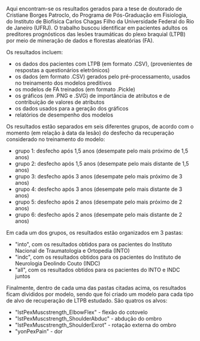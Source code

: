 Aqui encontram-se os resultados gerados para a tese de doutorado de Cristiane Borges Patroclo, do Programa de Pós-Graduação em Fisiologia, do Instituto de Biofísica Carlos Chagas Filho da Universidade Federal do Rio de Janeiro (UFRJ). O trabalho buscou identificar em pacientes adultos os preditores prognósticos das lesões traumáticas do plexo braquial (LTPB) por meio de mineração de dados e florestas aleatórias (FA).

Os resultados incluem:
- os dados dos pacientes com LTPB (em formato .CSV), (provenientes de respostas a questionários eletrônicos)
- os dados (em formato .CSV) gerados pelo pré-processamento, usados no treinamento dos modelos preditivos
- os modelos de FA treinados (em formato .Pickle)
- os gráficos (em .PNG e .SVG) de importância de atributos e de contribuição de valores de atributos
- os dados usados para a geração dos gráficos
- relatórios de desempenho dos modelos

Os resultados estão separados em seis diferentes grupos, de acordo com o momento (em relação à data da lesão) do desfecho da recuperação considerado no treinamento do modelo:
- grupo 1: desfecho após 1,5 anos (desempate pelo mais próximo de 1,5 anos)
- grupo 2: desfecho após 1,5 anos (desempate pelo mais distante de 1,5 anos)
- grupo 3: desfecho após 3 anos (desempate pelo mais próximo de 3 anos)
- grupo 4: desfecho após 3 anos (desempate pelo mais distante de 3 anos)
- grupo 5: desfecho após 2 anos (desempate pelo mais próximo de 2 anos)
- grupo 6: desfecho após 2 anos (desempate pelo mais distante de 2 anos)

Em cada um dos grupos, os resultados estão organizados em 3 pastas:
- "into", com os resultados obtidos para os pacientes do Instituto Nacional de Traumatologia e Ortopedia (INTO)
- "indc", com os resultados obtidos para os pacientes do Instituto de Neurologia Deolindo Couto (INDC)
- "all",  com os resultados obtidos para os pacientes do INTO e INDC juntos

Finalmente, dentro de cada uma das pastas citadas acima, os resultados ficam divididos por modelo, sendo que foi criado um modelo para cada tipo de alvo de recuperação de LTPB estudado. São quatros os alvos:
- "lstPexMuscstrength_ElbowFlex" - flexão do cotovelo
- "lstPexMuscstrength_ShoulderAbduc" - abdução do ombro
- "lstPexMuscstrength_ShoulderExrot" - rotação externa do ombro
- "yonPexPain" - dor
